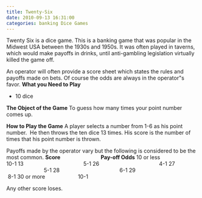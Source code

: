 ```yaml
---
title: Twenty-Six
date: 2010-09-13 16:31:00
categories: banking Dice Games
---
```

Twenty Six is a dice game.
This is a banking game that was popular in the Midwest USA between the 1930s and 1950s.  It was often played in taverns, which would make payoffs in drinks, until anti-gambling legislation virtually killed the game off.

An operator will often provide a score sheet which states the rules and payoffs made on bets.
Of course the odds are always in the operator&quot;s favor.
<strong>
What you Need to Play</strong>
<ul>
	<li>10 dice</li>
</ul>
<strong>
The Object of the Game</strong>
To guess how many times your point number comes up.

<strong>How to Play the Game</strong>
A player selects a number from 1-6 as his point number.  He then throws the ten dice 13 times.
His score is the number of times that his point number is thrown.

Payoffs made by the operator vary but the following is considered to be the most common.
<strong> Score                                Pay-off Odds</strong>
10 or less                         10-1
13                                        5-1
26                                        4-1
27                                        5-1
28                                        6-1
29                                        8-1
30 or more                      10-1

Any other score loses.
